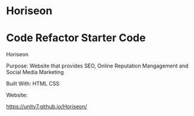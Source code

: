 # Horiseon

# Code Refactor Starter Code
Horiseon

Purpose:
Website that provides SEO, Online Reputation Mangagement and Social Media Marketing

Built With:
HTML
CSS

Website:

https://unity7.github.io/Horiseon/
